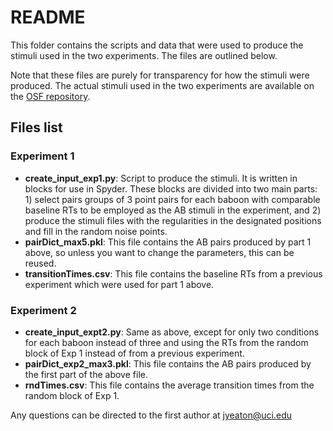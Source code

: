 # README
This folder contains the scripts and data that were used to produce the stimuli used in the two experiments. The files are outlined below.

Note that these files are purely for transparency for how the stimuli were produced. The actual stimuli used in the two experiments are available on the [OSF repository](https://osf.io/q9z2m/).

## Files list
### Experiment 1
- **create_input_exp1.py**: Script to produce the stimuli. It is written in blocks for use in Spyder. These blocks are divided into two main parts: 1) select pairs groups of 3 point pairs for each baboon with comparable baseline RTs to be employed as the AB stimuli in the experiment, and 2) produce the stimuli files with the regularities in the designated positions and fill in the random noise points. 
- **pairDict_max5.pkl**: This file contains the AB pairs produced by part 1 above, so unless you want to change the parameters, this can be reused.
- **transitionTimes.csv**: This file contains the baseline RTs from a previous experiment which were used for part 1 above.

### Experiment 2
- **create_input_expt2.py**: Same as above, except for only two conditions for each baboon instead of three and using the RTs from the random block of Exp 1 instead of from a previous experiment.
- **pairDict_exp2_max3.pkl**: This file contains the AB pairs produced by the first part of the above file.
- **rndTimes.csv**: This file contains the average transition times from the random block of Exp 1.

Any questions can be directed to the first author at jyeaton@uci.edu
